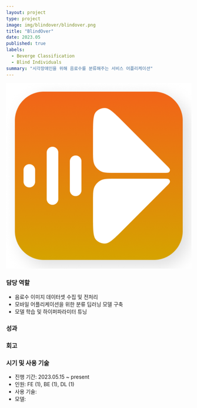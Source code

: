 ```yaml
---
layout: project
type: project
image: img/blindover/blindover.png
title: "BlindOver"
date: 2023.05
published: true
labels:
  - Beverge Classification
  - Blind Individuals
summary: "시각장애인을 위해 음료수를 분류해주는 서비스 어플리케이션"
---
```


<img class="img-fluid" src="../img/blindover/blindover.png">

### 담당 역할  
- 음료수 이미지 데이터셋 수집 및 전처리
- 모바일 어플리케이션을 위한 분류 딥러닝 모델 구축
- 모델 학습 및 하이퍼파라미터 튜닝

### 성과

### 회고

### 시기 및 사용 기술
- 진행 기간: 2023.05.15 ~ present
- 인원: FE (1), BE (1), DL (1)
- 사용 기술: 
- 모델: 
